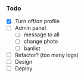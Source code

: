 ### Todo
- [x] Turn off/on profile
- [ ] Admin panel 
    - [ ] message to all
    - [ ] change photo
    - [ ] banlist
- [ ] Refactor? (too many logs)
- [ ] Design
- [ ] Deploy